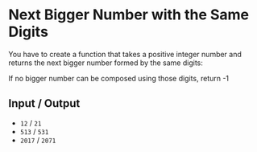 # Next Bigger Number with the Same Digits
You have to create a function that takes a positive integer number and returns the next bigger number formed by the same digits:

If no bigger number can be composed using those digits, return -1

## Input / Output

* `12` / `21`
* `513` / `531`
* `2017` / `2071`